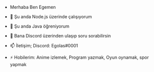 - Merhaba Ben Egemen

- 🔭 Şu anda Node.js üzerinde çalışıyorum
- 🌱 Şu anda Java öğreniyorum
- 💬 Bana Discord üzerinden ulaşıp soru sorabilirsin
- 📫 İletişim; Discord: Egolas#0001
- ⚡ Hobilerim: Anime izlemek, Program yazmak, Oyun oynamak, spor yapmak
